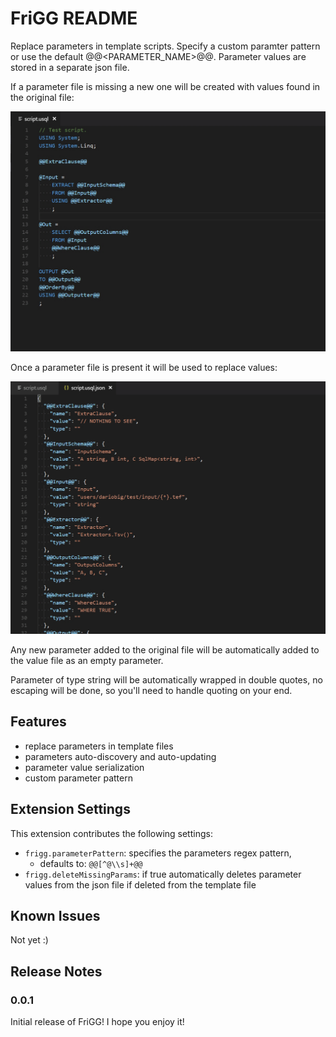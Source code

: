 # FriGG README

Replace parameters in template scripts. Specify a custom paramter pattern or use the default @@<PARAMETER_NAME>@@. 
Parameter values are stored in a separate json file.

If a parameter file is missing a new one will be created with values found in the original file:

![Parameters discovery](resources/parameter_discovery.gif)

Once a parameter file is present it will be used to replace values:

![Replace parameters](resources/parameter_replacement.gif)

Any new parameter added to the original file will be automatically added to the value file as an empty parameter.

Parameter of type string will be automatically wrapped in double quotes, no escaping will be done, so you'll need to handle quoting on your end.

## Features

- replace parameters in template files
- parameters auto-discovery and auto-updating
- parameter value serialization
- custom parameter pattern

## Extension Settings

This extension contributes the following settings:

* `frigg.parameterPattern`: specifies the parameters regex pattern, 
  * defaults to: `@@[^@\\s]+@@`
* `frigg.deleteMissingParams`: if true automatically deletes parameter values from the json file if deleted from the template file

## Known Issues

Not yet :)

## Release Notes

### 0.0.1

Initial release of FriGG! I hope you enjoy it!
